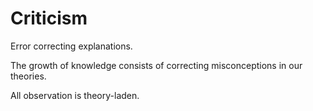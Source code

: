 # Criticism

Error correcting explanations.

The growth of knowledge consists of correcting misconceptions in our theories.

All observation is theory-laden.


